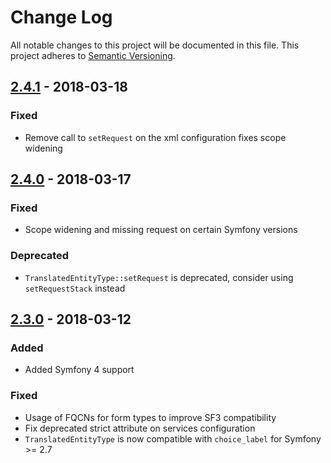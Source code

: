 # Change Log
All notable changes to this project will be documented in this file.
This project adheres to [Semantic Versioning](http://semver.org/).

## [2.4.1](https://github.com/a2lix/TranslationFormBundle/compare/2.4.0...2.4.1) - 2018-03-18
### Fixed
- Remove call to `setRequest` on the xml configuration fixes scope widening

## [2.4.0](https://github.com/a2lix/TranslationFormBundle/compare/2.3.0...2.4.0) - 2018-03-17
### Fixed
- Scope widening and missing request on certain Symfony versions

### Deprecated
- `TranslatedEntityType::setRequest` is deprecated, consider using `setRequestStack` instead

## [2.3.0](https://github.com/a2lix/TranslationFormBundle/compare/2.2.0...2.3.0) - 2018-03-12
### Added
- Added Symfony 4 support

### Fixed
- Usage of FQCNs for form types to improve SF3 compatibility
- Fix deprecated strict attribute on services configuration
- `TranslatedEntityType` is now compatible with `choice_label` for Symfony >= 2.7
